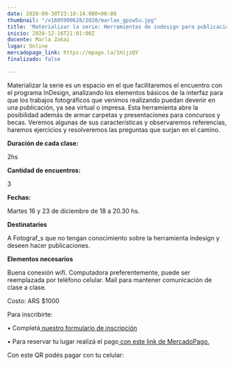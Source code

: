 ```yaml
---
date: 2020-09-30T23:10:14.000+00:00
thumbnail: "/v1605900628/2020/marlax_gpsw5u.jpg"
title: 'Materializar la serie: Herramientas de indesign para publicaciones urgentes '
inicio: 2020-12-16T21:01:00Z
docente: Marla Zakai
lugar: Online
mercadopago_link: https://mpago.la/1HijzQY
finalizado: false

---
```

Materializar la serie es un espacio en el que facilitaremos el encuentro con el programa InDesign, analizando los elementos básicos de la interfaz para que los trabajos fotográficos que venimos realizando puedan devenir en una publicación, ya sea virtual o impresa. Esta herramienta abre la posibilidad además de armar carpetas y presentaciones para concursos y becas. Veremos algunas de sus características y observaremos referencias, haremos ejercicios y resolveremos las preguntas que surjan en el camino.

**Duración de cada clase:**

2hs

**Cantidad de encuentros:**

3

**Fechas:**

Martes 16 y 23 de diciembre de 18 a 20.30 hs.

**Destinataries**

A Fotograf_s que no tengan conocimiento sobre la herramienta indesign y deseen hacer publicaciones.

**Elementos necesarios**

Buena conexión wifi. Computadora preferentemente, puede ser reemplazada por teléfono celular. Mail para mantener comunicación de clase a clase.

Costo: ARS $1000

Para inscribirte:

• Completá[ nuestro formulario de inscripción ](https://forms.gle/6RnC3xJfnFwUtdp4A)

• Para reservar tu lugar realizá el pago[ con este link de MercadoPago.](https://mpago.la/1HijzQY)

Con este QR podés pagar con tu celular: